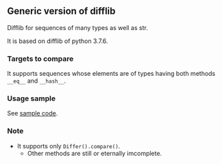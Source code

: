 ## Generic version of difflib
Difflib for sequences of many types as well as str.

It is based on difflib of python 3.7.6.

### Targets to compare
It supports sequences whose elements are of types having both methods `__eq__` and `__hash__`.

### Usage sample
See [sample code](sample/diff.ipynb).

### Note
- It supports only `Differ().compare()`.
    - Other methods are still or eternally imcomplete.
